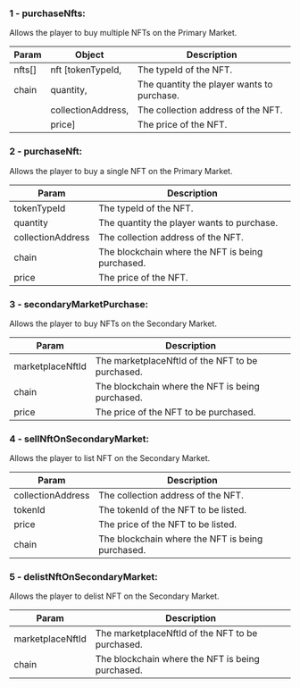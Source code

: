 ### 1 - purchaseNfts:

Allows the player to buy multiple NFTs on the Primary Market.

| Param             | Object                  | Description                                      |
|-------------------|-------------------------|--------------------------------------------------|
| nfts[]            | nft [tokenTypeId,       | The typeId of the NFT.                           |
| chain             | quantity,               | The quantity the player wants to purchase.       |
|                   | collectionAddress,      | The collection address of the NFT.               |
|                   | price]                  | The price of the NFT.                            |

### 2 - purchaseNft:

Allows the player to buy a single NFT on the Primary Market.

| Param             | Description                                      |
|-------------------|--------------------------------------------------|
| tokenTypeId       | The typeId of the NFT.                           |
| quantity          | The quantity the player wants to purchase.       |
| collectionAddress | The collection address of the NFT.               |
| chain             | The blockchain where the NFT is being purchased. |
| price             | The price of the NFT.                            |

### 3 - secondaryMarketPurchase:

Allows the player to buy NFTs on the Secondary Market.

| Param             | Description                                      |
|-------------------|--------------------------------------------------|
| marketplaceNftId  | The marketplaceNftId of the NFT to be purchased. |
| chain             | The blockchain where the NFT is being purchased. |
| price             | The price of the NFT to be purchased.            |

### 4 - sellNftOnSecondaryMarket:

Allows the player to list NFT on the Secondary Market.

| Param             | Description                                      |
|-------------------|--------------------------------------------------|
| collectionAddress | The collection address of the NFT.               |
| tokenId           | The tokenId of the NFT to be listed.             |
| price             | The price of the NFT to be listed.               |
| chain             | The blockchain where the NFT is being purchased. |

### 5 - delistNftOnSecondaryMarket:

Allows the player to delist NFT on the Secondary Market.

| Param             | Description                                      |
|-------------------|--------------------------------------------------|
| marketplaceNftId  | The marketplaceNftId of the NFT to be purchased. |
| chain             | The blockchain where the NFT is being purchased. |